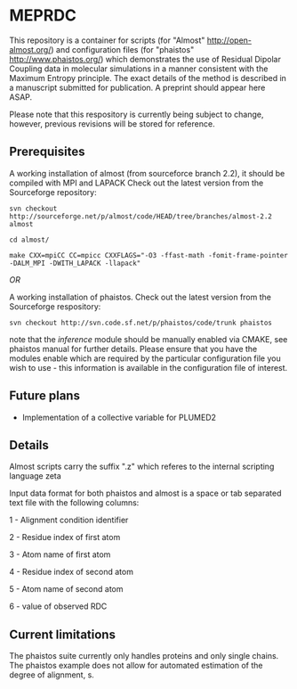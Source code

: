 # MEPRDC
This repository is a container for scripts (for "Almost" http://open-almost.org/) and configuration files (for "phaistos" http://www.phaistos.org/) which demonstrates the use of Residual Dipolar Coupling data in molecular simulations in a manner consistent with the Maximum Entropy principle. The exact details of the method is described in a manuscript submitted for publication. A preprint should appear here ASAP. 

Please note that this respository is currently being subject to change, however, previous revisions will be stored for reference.

## Prerequisites  
A working installation of almost (from sourceforce branch 2.2), it should be compiled with MPI and LAPACK
Check out the latest version from the Sourceforge repository:
```
svn checkout http://sourceforge.net/p/almost/code/HEAD/tree/branches/almost-2.2 almost

cd almost/

make CXX=mpiCC CC=mpicc CXXFLAGS="-O3 -ffast-math -fomit-frame-pointer -DALM_MPI -DWITH_LAPACK -llapack"

```
_OR_

A working installation of phaistos. Check out the latest version from the Sourceforge respository:
```
svn checkout http://svn.code.sf.net/p/phaistos/code/trunk phaistos
```
note that the _inference_ module should be manually enabled via CMAKE, see phaistos manual for further details.
Please ensure that you have the modules enable which are required by the particular configuration file you wish to use - this information is available in the configuration file of interest. 

## Future plans
- Implementation of a collective variable for PLUMED2

## Details 
Almost scripts carry the suffix ".z" which referes to the internal scripting language zeta

Input data format for both phaistos and almost is a space or tab separated text file with the following columns:

1 - Alignment condition identifier

2 - Residue index of first atom

3 - Atom name of first atom

4 - Residue index of second atom

5 - Atom name of second atom

6 - value of observed RDC
 

## Current limitations 

The phaistos suite currently only handles proteins and only single chains. The phaistos example does not allow for automated estimation of the degree of alignment, s.



